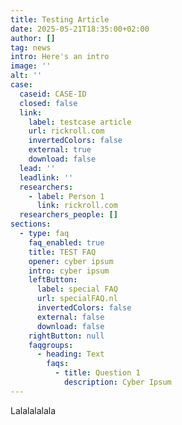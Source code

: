 ```yaml
---
title: Testing Article
date: 2025-05-21T18:35:00+02:00
author: []
tag: news
intro: Here's an intro
image: ''
alt: ''
case:
  caseid: CASE-ID
  closed: false
  link:
    label: testcase article
    url: rickroll.com
    invertedColors: false
    external: true
    download: false
  lead: ''
  leadlink: ''
  researchers:
    - label: Person 1
      link: rickroll.com
  researchers_people: []
sections:
  - type: faq
    faq_enabled: true
    title: TEST FAQ
    opener: cyber ipsum
    intro: cyber ipsum
    leftButton:
      label: special FAQ
      url: specialFAQ.nl
      invertedColors: false
      external: false
      download: false
    rightButton: null
    faqgroups:
      - heading: Text
        faqs:
          - title: Question 1
            description: Cyber Ipsum
---
```

Lalalalalala
